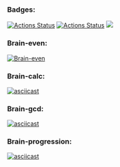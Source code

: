 ### Badges:

[![Actions Status](https://github.com/Sunspreader/php-project-lvl1/workflows/lint/badge.svg)](https://github.com/Sunspreader/php-project-lvl1/actions)
[![Actions Status](https://github.com/Sunspreader/php-project-lvl1/workflows/hexlet-check/badge.svg)](https://github.com/Sunspreader/php-project-lvl1/actions)
<a href="https://codeclimate.com/github/codeclimate/codeclimate/maintainability"><img src="https://api.codeclimate.com/v1/badges/a99a88d28ad37a79dbf6/maintainability" /></a>

### Brain-even:
[![Brain-even](https://asciinema.org/a/456471.svg)](https://asciinema.org/a/456471)

### Brain-calc:
[![asciicast](https://asciinema.org/a/456704.svg)](https://asciinema.org/a/456704)

### Brain-gcd:
[![asciicast](https://asciinema.org/a/456715.svg)](https://asciinema.org/a/456715)

### Brain-progression:
[![asciicast](https://asciinema.org/a/456729.svg)](https://asciinema.org/a/456729)
